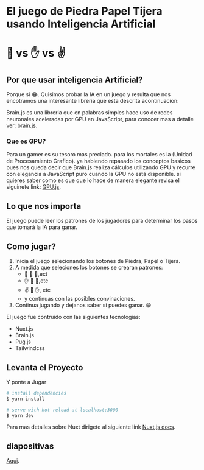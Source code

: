 # El juego de Piedra Papel Tijera usando Inteligencia Artificial

# :punch: vs :raised_hand: vs :v:

## Por que usar inteligencia Artificial?

Porque si :joy:. Quisimos probar la IA en un juego y resulta que nos encotramos una interesante libreria que esta descrita acontinuacion:

Brain.js es una libreria que en palabras simples hace uso de redes neuronales aceleradas por GPU en JavaScript, para conocer mas a detalle ver: [brain.js](https://brain.js.org/).

### Que es GPU?

Para un gamer es su tesoro mas preciado. para los mortales es la (Unidad de Procesamiento Grafico). ya habiendo repasado los conceptos basicos pues nos queda decir que Brain.js realiza cálculos utilizando GPU y recurre con elegancia a JavaScript puro cuando la GPU no está disponible. si quieres saber como es que que lo hace de manera elegante revisa el siguinete link: [GPU.js](https://github.com/gpujs/gpu.js/#readme).

## Lo que nos importa

El juego puede leer los patrones de los jugadores para determinar los pasos que tomará la IA para ganar.

## Como jugar?

1. Inicia el juego selecionando los botones de Piedra, Papel o Tijera.
2. A medida que seleciones los botones se crearan patrones:
    - :punch: :punch: :punch:,ect
    - :raised_hand: :punch: :punch:,etc
    - :v: :punch: :raised_hand:, etc
    - y continuas con las posibles convinaciones.
3. Continua jugando y dejanos saber si puedes ganar. :grin:

El juego fue contruido con las siguientes tecnologias:

  - Nuxt.js
  - Brain.js
  - Pug.js
  - Tailwindcss

## Levanta el Proyecto

Y ponte a Jugar

```bash
# install dependencies
$ yarn install

# serve with hot reload at localhost:3000
$ yarn dev
```
Para mas detalles sobre Nuxt dirigete al siguiente link [Nuxt.js docs](https://nuxtjs.org).

## diapositivas

[Aqui](http://iabo.herokuapp.com/).
